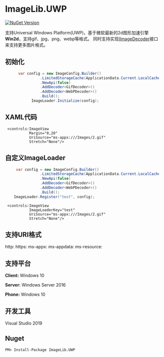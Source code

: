 # ImageLib.UWP


[![NuGet Version](https://img.shields.io/nuget/v/imagelib.uwp.svg?style=flat)](https://www.nuget.org/packages?q=imagelib.uwp) 

  支持Universal Windows Platform(UWP)，基于微软最新的2d图形加速引擎**Win2d**，支持gif、jpg、png、webp等格式。
  同时支持实现[IImageDecoder](https://github.com/chenrensong/ImageLib.UWP/blob/master/ImageLib/IO/IImageDecoder.cs)接口来支持更多图片格式。
 
## 初始化
``` c#
      var config = new ImageConfig.Builder()
                .LimitedStorageCache(ApplicationData.Current.LocalCacheFolder, "cache", new SHA1CacheGenerator(), 1024 * 1024 * 1024)
                .NewApi(false)
                .AddDecoder<GifDecoder>()
                .AddDecoder<WebPDecoder>()
                .Build();
            ImageLoader.Initialize(config);
```
## XAML代码
```
 <controls:ImageView 
           Margin="0,20"
           UriSource="ms-appx:///Images/2.gif"
           Stretch="None"/>
```
## 自定义ImageLoader
``` c#
	 var config = new ImageConfig.Builder()
                .LimitedStorageCache(ApplicationData.Current.LocalCacheFolder, "cache", new SHA1CacheGenerator(), 1024 * 1024 * 1024)
                .NewApi(false)
                .AddDecoder<GifDecoder>()
                .AddDecoder<WebPDecoder>()
                .Build();
    ImageLoader.Register("test", config);
```

```
 <controls:ImageView 
           ImageLoaderKey="test"
           UriSource="ms-appx:///Images/2.gif"
           Stretch="None"/>
```

## 支持URI格式
  http:
  https:
  ms-appx:
  ms-appdata:
  ms-resource:
  
## 支持平台
  **Client:** Windows 10
  
  **Server:** Windows Server 2016 
  
  **Phone:**  Windows 10 
  
## 开发工具
  Visual Studio 2019
  
## Nuget
```
PM> Install-Package ImageLib.UWP
```

